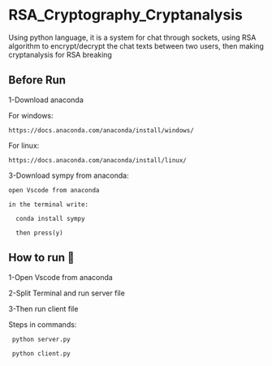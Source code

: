 # RSA_Cryptography_Cryptanalysis
Using python language, it is a system for chat through sockets, using RSA algorithm to encrypt/decrypt the chat texts between two users, then making cryptanalysis for RSA breaking 

## Before Run
1-Download anaconda  

  For windows:
  
    https://docs.anaconda.com/anaconda/install/windows/
    
  For linux:
  
    https://docs.anaconda.com/anaconda/install/linux/
    

3-Download sympy from anaconda:

    open Vscode from anaconda
  
    in the terminal write:
  
      conda install sympy  
  
      then press(y)
  


## How to run 🚀
1-Open Vscode from anaconda

2-Split Terminal and run server file

3-Then run client file

Steps in commands:

     python server.py

     python client.py
